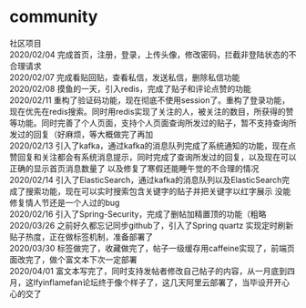 # community
社区项目  
2020/02/04 完成首页，注册，登录，上传头像，修改密码，拦截非登陆状态的不合理请求  
2020/02/07 完成看贴回贴，查看私信，发送私信，删除私信功能   
2020/02/08 摸鱼的一天，引入redis，完成了贴子和评论点赞的功能     
2020/02/11 重构了验证码功能，现在彻底不使用session了。重构了登录功能，现在优先在redis搜索。同时用redis实现了关注的人，被关注的数目，所获得的赞等功能。同时完善了个人页面，支持个人页面查询所发过的贴子，暂不支持查询所发过的回复（好麻烦，等大概做完了再加        
2020/02/13 引入了kafka，通过kafka的消息队列完成了系统通知的功能，现在点赞回复和关注都会有系统消息提示，同时完成了查询所发过的回复，以及现在可以正确的显示首页消息数量了  以及修复了寒假还能睡午觉的不合理的情况  
2020/02/14 引入了ElasticSearch，通过kafka的消息队列以及ElasticSearch完成了搜索功能，现在可以实时搜索包含关键字的贴子并把关键字以红字展示  没能修复情人节还是一个人过的bug   
2020/02/16 引入了Spring-Security，完成了删帖加精置顶的功能（粗略  
2020/03/26 之前好久都忘记同步github了，引入了Spring quartz 实现定时刷新贴子热度，正在做标签机制，准备部署了  
2020/03/30 标签做完了，收藏做完了，帖子一级缓存用caffeine实现了，前端页面改完了，做个富文本下次一定部署  
2020/04/01 富文本写完了，同时支持发帖者修改自己帖子的内容，从一月底到四月，这lfyinflamefan论坛终于像个样子了，这几天阿里云部署了，当毕设开开心心的交了    
